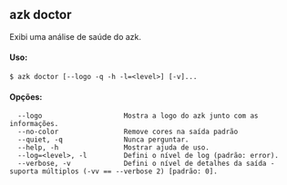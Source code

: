 ## azk doctor

  Exibi uma análise de saúde do azk.

#### Uso:

    $ azk doctor [--logo -q -h -l=<level>] [-v]...

  ####  Opções:

```
  --logo                    Mostra a logo do azk junto com as informações.
  --no-color                Remove cores na saída padrão
  --quiet, -q               Nunca perguntar.
  --help, -h                Mostrar ajuda de uso.
  --log=<level>, -l         Defini o nível de log (padrão: error).
  --verbose, -v             Defini o nível de detalhes da saída - suporta múltiplos (-vv == --verbose 2) [padrão: 0].
```

